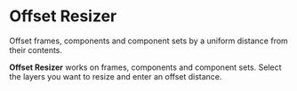 # Offset Resizer

Offset frames, components and component sets by a uniform distance from their contents. 

**Offset Resizer** works on frames, components and component sets. Select the layers you want to resize and enter an offset distance.